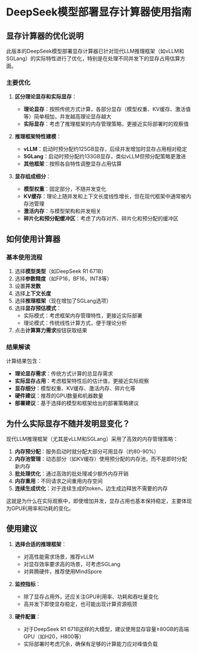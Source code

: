 # DeepSeek模型部署显存计算器使用指南

## 显存计算器的优化说明

此版本的DeepSeek模型部署显存计算器已针对现代LLM推理框架（如vLLM和SGLang）的实际特性进行了优化，特别是在处理不同并发下的显存占用估算方面。

### 主要优化

1. **区分理论显存和实际显存**：
   - **理论显存**：按照传统方式计算，各部分显存（模型权重、KV缓存、激活值等）简单相加，并发越高理论显存越大
   - **实际显存**：考虑了推理框架的内存管理策略，更接近实际部署时的观察值

2. **推理框架特性建模**：
   - **vLLM**：启动时预分配约125GB显存，后续并发增加时显存占用相对稳定
   - **SGLang**：启动时预分配约133GB显存，类似vLLM但预分配策略更激进
   - **其他框架**：按照各自特性调整显存占用估算

3. **显存组成细分**：
   - **模型权重**：固定部分，不随并发变化
   - **KV缓存**：理论上随并发和上下文长度线性增长，但在现代框架中通常被内存池管理
   - **激活内存**：与模型架构和并发相关
   - **碎片化和预分配缓冲区**：考虑了内存对齐、碎片化和预分配的缓冲区

## 如何使用计算器

### 基本使用流程

1. 选择**模型类型**（如DeepSeek R1 671B）
2. 选择**参数精度**（如FP16，BF16，INT8等）
3. 设置**并发数**
4. 选择**上下文长度**
5. 选择**推理框架**（现在增加了SGLang选项）
6. 选择**显存预估模式**：
   - 实际模式：考虑框架内存管理特性，更接近实际部署
   - 理论模式：传统线性计算方式，便于理论分析
7. 点击**计算算力需求**按钮获取结果

### 结果解读

计算结果包含：

- **理论显存需求**：传统方式计算的总显存需求
- **实际显存占用**：考虑框架特性后的估计值，更接近实际观察
- **显存细分**：模型权重、KV缓存、激活内存、碎片化等
- **硬件建议**：推荐的GPU数量和机器数量
- **部署建议**：基于选择的模型和框架给出的部署策略建议

## 为什么实际显存不随并发明显变化？

现代LLM推理框架（尤其是vLLM和SGLang）采用了高效的内存管理策略：

1. **内存预分配**：服务启动时就分配大部分可用显存（约80-90%）
2. **内存池管理**：动态部分（如KV缓存）使用预分配的内存池，而不是即时分配新内存
3. **批处理优化**：通过高效的批处理减少额外内存开销
4. **内存重用**：不同请求之间重用内存空间
5. **连续生成优化**：对于连续生成的token，边生成边释放不需要的内存

这就是为什么在实际观察中，即使增加并发，显存占用也基本保持稳定，主要体现为GPU利用率和功耗的变化。

## 使用建议

1. **选择合适的推理框架**：
   - 对高性能需求场景，推荐vLLM
   - 对显存效率要求高的场景，可考虑SGLang
   - 对昇腾硬件，推荐使用MindSpore

2. **监控指标**：
   - 除了显存占用外，还应关注GPU利用率、功耗和吞吐量变化
   - 高并发下即使显存稳定，也可能出现计算资源瓶颈

3. **硬件配置**：
   - 对于DeepSeek R1 671B这样的大模型，建议使用显存容量≥80GB的高端GPU（如H20，H800等）
   - 实际部署时考虑冗余，确保有足够的计算能力应对峰值负载
